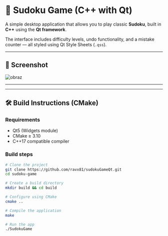 # 🧩 Sudoku Game (C++ with Qt)

A simple desktop application that allows you to play classic **Sudoku**, built in **C++** using the **Qt framework**.

The interface includes difficulty levels, undo functionality, and a mistake counter — all styled using Qt Style Sheets (`.qss`).

---

## 📸 Screenshot

![obraz](https://github.com/user-attachments/assets/a2e6622e-4372-40c2-9f63-06d2ce0b2b2d)


---


---

## 🛠️ Build Instructions (CMake)

### Requirements

- Qt5 (Widgets module)
- CMake ≥ 3.10
- C++17 compatible compiler

### Build steps

```bash
# Clone the project
git clone https://github.com/ravx81/sudokuGameQt.git
cd sudoku-game

# Create a build directory
mkdir build && cd build

# Configure using CMake
cmake ..

# Compile the application
make

# Run the app
./SudokuGame


